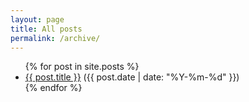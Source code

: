 ```yaml
---
layout: page
title: All posts
permalink: /archive/
---
```


<ul>
  {% for post in site.posts %}
    <li>
      <a href="{{ post.url }}">{{ post.title }}</a> ({{ post.date | date: "%Y-%m-%d" }})
    </li>
  {% endfor %}
</ul>
